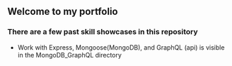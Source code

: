 ## Welcome to my portfolio 
 
### There are a few past skill showcases in this repository
 * Work with Express, Mongoose(MongoDB), and GraphQL (api) is visible in the MongoDB_GraphQL directory
